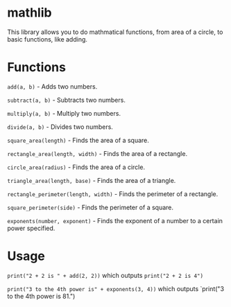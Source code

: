 # mathlib
This library allows you to do mathmatical functions, from area of a circle, to basic functions, like adding.

# Functions
`add(a, b)` - Adds two numbers.

`subtract(a, b)` - Subtracts two numbers.

`multiply(a, b)` - Multiply two numbers.

`divide(a, b)` - Divides two numbers.

`square_area(length)` - Finds the area of a square.

`rectangle_area(length, width)` - Finds the area of a rectangle.

`circle_area(radius)` - Finds the area of a circle.

`triangle_area(length, base)` - Finds the area of a triangle.

`rectangle_perimeter(length, width)` - Finds the perimeter of a rectangle.

`square_perimeter(side)` - Finds the perimeter of a square.

`exponents(number, exponent)` - Finds the exponent of a number to a certain power specified.

# Usage
`print("2 + 2 is " + add(2, 2))` which outputs `print("2 + 2 is 4")`

`print("3 to the 4th power is" + exponents(3, 4))` which outputs `print("3 to the 4th power is 81.")


